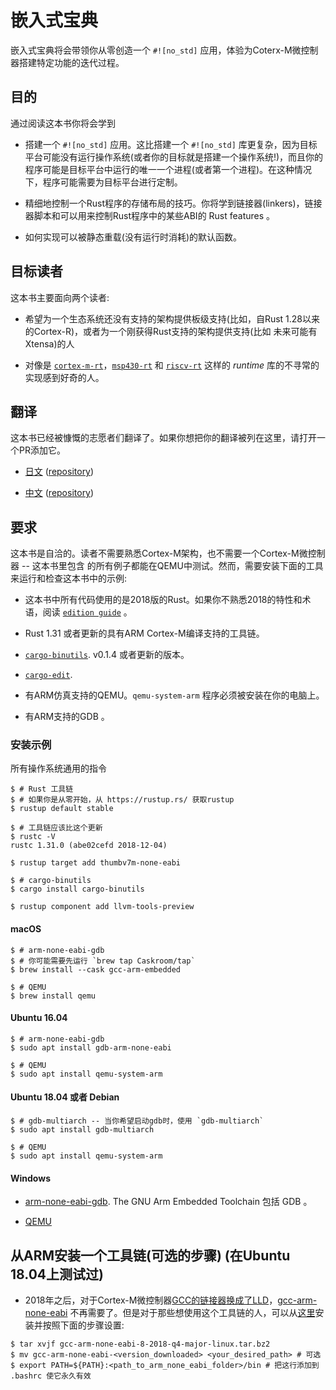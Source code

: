 # 嵌入式宝典

嵌入式宝典将会带领你从零创造一个 `#![no_std]` 应用，体验为Coterx-M微控制器搭建特定功能的迭代过程。

## 目的

通过阅读这本书你将会学到

- 搭建一个 `#![no_std]` 应用。这比搭建一个 `#![no_std]` 库更复杂，因为目标平台可能没有运行操作系统(或者你的目标就是搭建一个操作系统!)，而且你的程序可能是目标平台中运行的唯一一个进程(或者第一个进程)。在这种情况下，程序可能需要为目标平台进行定制。

- 精细地控制一个Rust程序的存储布局的技巧。你将学到链接器(linkers)，链接器脚本和可以用来控制Rust程序中的某些ABI的 Rust features 。

- 如何实现可以被静态重载(没有运行时消耗)的默认函数。

## 目标读者

这本书主要面向两个读者:

- 希望为一个生态系统还没有支持的架构提供板级支持(比如，自Rust 1.28以来的Cortex-R)，或者为一个刚获得Rust支持的架构提供支持(比如 未来可能有Xtensa)的人

- 对像是 [`cortex-m-rt`]，[`msp430-rt`] 和 [`riscv-rt`] 这样的 *runtime* 库的不寻常的实现感到好奇的人。 

[`cortex-m-rt`]: https://crates.io/crates/cortex-m-rt
[`msp430-rt`]: https://crates.io/crates/msp430-rt
[`riscv-rt`]: https://crates.io/crates/riscv-rt

## 翻译

这本书已经被慷慨的志愿者们翻译了。如果你想把你的翻译被列在这里，请打开一个PR添加它。

* [日文](https://tomoyuki-nakabayashi.github.io/embedonomicon/)
  ([repository](https://github.com/tomoyuki-nakabayashi/embedonomicon))

* [中文](https://xxchang.github.io/embedonomicon/)
  ([repository](https://github.com/xxchang/embedonomicon))

## 要求

这本书是自洽的。读者不需要熟悉Cortex-M架构，也不需要一个Cortex-M微控制器 -- 这本书里包含
的所有例子都能在QEMU中测试。然而，需要安装下面的工具来运行和检查这本书中的示例:

- 这本书中所有代码使用的是2018版的Rust。如果你不熟悉2018的特性和术语，阅读 [`edition guide`] 。

- Rust 1.31 或者更新的具有ARM Cortex-M编译支持的工具链。

- [`cargo-binutils`](https://github.com/japaric/cargo-binutils). v0.1.4 或者更新的版本。

- [`cargo-edit`](https://crates.io/crates/cargo-edit).

- 有ARM仿真支持的QEMU。`qemu-system-arm` 程序必须被安装在你的电脑上。

- 有ARM支持的GDB 。

[`edition guide`]: https://rust-lang-nursery.github.io/edition-guide/

### 安装示例

所有操作系统通用的指令

``` console
$ # Rust 工具链
$ # 如果你是从零开始，从 https://rustup.rs/ 获取rustup
$ rustup default stable

$ # 工具链应该比这个更新
$ rustc -V
rustc 1.31.0 (abe02cefd 2018-12-04)

$ rustup target add thumbv7m-none-eabi

$ # cargo-binutils
$ cargo install cargo-binutils

$ rustup component add llvm-tools-preview

```

#### macOS

``` console
$ # arm-none-eabi-gdb
$ # 你可能需要先运行 `brew tap Caskroom/tap`
$ brew install --cask gcc-arm-embedded

$ # QEMU
$ brew install qemu
```

#### Ubuntu 16.04

``` console
$ # arm-none-eabi-gdb
$ sudo apt install gdb-arm-none-eabi

$ # QEMU
$ sudo apt install qemu-system-arm
```

#### Ubuntu 18.04 或者 Debian

``` console
$ # gdb-multiarch -- 当你希望启动gdb时，使用 `gdb-multiarch`
$ sudo apt install gdb-multiarch

$ # QEMU
$ sudo apt install qemu-system-arm
```

#### Windows

- [arm-none-eabi-gdb](https://developer.arm.com/open-source/gnu-toolchain/gnu-rm/downloads).
  The GNU Arm Embedded Toolchain 包括 GDB 。

- [QEMU](https://www.qemu.org/download/#windows)

## 从ARM安装一个工具链(可选的步骤) (在Ubuntu 18.04上测试过)
- 2018年之后，对于Cortex-M微控制器[GCC的链接器换成了LLD](https://rust-embedded.github.io/blog/2018-08-2x-psa-cortex-m-breakage/)，[gcc-arm-none-eabi][1] 不再需要了。但是对于那些想使用这个工具链的人，可以从[这里][1]安装并按照下面的步骤设置:
``` console
$ tar xvjf gcc-arm-none-eabi-8-2018-q4-major-linux.tar.bz2
$ mv gcc-arm-none-eabi-<version_downloaded> <your_desired_path> # 可选
$ export PATH=${PATH}:<path_to_arm_none_eabi_folder>/bin # 把这行添加到 .bashrc 使它永久有效
```
[1]: https://developer.arm.com/open-source/gnu-toolchain/gnu-rm/downloads
